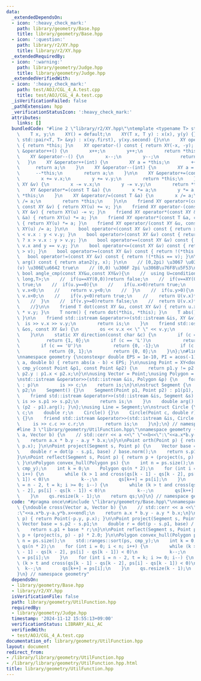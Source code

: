 ```yaml
---
data:
  _extendedDependsOn:
  - icon: ':heavy_check_mark:'
    path: library/geometry/Base.hpp
    title: library/geometry/Base.hpp
  - icon: ':question:'
    path: library/r2/XY.hpp
    title: library/r2/XY.hpp
  _extendedRequiredBy:
  - icon: ':warning:'
    path: library/geometry/Judge.hpp
    title: library/geometry/Judge.hpp
  _extendedVerifiedWith:
  - icon: ':heavy_check_mark:'
    path: test/AOJ/CGL_4_A.test.cpp
    title: test/AOJ/CGL_4_A.test.cpp
  _isVerificationFailed: false
  _pathExtension: hpp
  _verificationStatusIcon: ':heavy_check_mark:'
  attributes:
    links: []
  bundledCode: "#line 2 \"library/r2/XY.hpp\"\ntemplate <typename T> struct XY {\n\
    \    T x, y;\n    XY() = default;\n    XY(T x, T y) : x(x), y(y) {}\n    XY(const\
    \ std::pair<T, T> &xy) : x(xy.first), y(xy.second) {}\n\n    XY operator+() const\
    \ { return *this; }\n    XY operator-() const { return XY(-x, -y); }\n\n    XY\
    \ &operator++() {\n        x++;\n        y++;\n        return *this;\n    }\n\
    \    XY &operator--() {\n        x--;\n        y--;\n        return *this;\n \
    \   }\n    XY &operator++(int) {\n        XY a = *this;\n        ++*this;\n  \
    \      return a;\n    }\n    XY &operator--(int) {\n        XY a = *this;\n  \
    \      --*this;\n        return a;\n    }\n\n    XY &operator+=(const XY &v) {\n\
    \        x += v.x;\n        y += v.y;\n        return *this;\n    }\n    XY &operator-=(const\
    \ XY &v) {\n        x -= v.x;\n        y -= v.y;\n        return *this;\n    }\n\
    \    XY &operator*=(const T &a) {\n        x *= a;\n        y *= a;\n        return\
    \ *this;\n    }\n    XY &operator/=(const T &a) {\n        x /= a;\n        y\
    \ /= a;\n        return *this;\n    }\n\n    friend XY operator+(const XY &u,\
    \ const XY &v) { return XY(u) += v; }\n    friend XY operator-(const XY &u, const\
    \ XY &v) { return XY(u) -= v; }\n    friend XY operator*(const XY &u, const T\
    \ &a) { return XY(u) *= a; }\n    friend XY operator*(const T &a, const XY &u)\
    \ { return XY(u) *= a; }\n    friend XY operator/(const XY &u, const T &a) { return\
    \ XY(u) /= a; }\n\n    bool operator<(const XY &v) const { return x != v.x ? x\
    \ < v.x : y < v.y; }\n    bool operator>(const XY &v) const { return x != v.x\
    \ ? x > v.x : y > v.y; }\n    bool operator==(const XY &v) const { return x ==\
    \ v.x and y == v.y; }\n    bool operator<=(const XY &v) const { return !(*this\
    \ > v); }\n    bool operator>=(const XY &v) const { return !(*this < v); }\n \
    \   bool operator!=(const XY &v) const { return !(*this == v); }\n\n    double\
    \ arg() const { return atan2(y, x); }\n\n    // [0,2pi) \u3067 \u03B8(u)<\u03B8\
    (v) \u306E\u6642 true\n    // (0,0) \u306F 2pi \u306B\u76F8\u5F53\n    // static\
    \ bool angle_cmp(const XY&u,const XY&v){\n    //  using U=conditional_t< is_same_v<T,int>,long\
    \ long,T>;\n    //  if(u==XY(0,0))return false;\n    //  if(v==XY(0,0))return\
    \ true;\n    //  if(u.y==0){\n    //    if(u.x>0)return true;\n    //    if(v.y==0)return\
    \ v.x<0;\n    //    return v.y<0;\n    //  }\n    //  if(u.y>0){\n    //    if(v.y==0)return\
    \ v.x<0;\n    //    if(v.y<0)return true;\n    //    return U(v.x)*u.y <= U(u.x)*v.y;\n\
    \    //  }\n    //  if(v.y>=0)return false;\n    //  return U(v.x)*u.y <= U(u.x)*v.y;\n\
    \    //}\n\n    friend T dot(const XY &u, const XY &v) { return u.x * v.x + u.y\
    \ * v.y; }\n    T norm() { return dot(*this, *this); }\n    T abs() { return sqrt(norm());\
    \ }\n\n    friend std::istream &operator>>(std::istream &is, XY &v) {\n      \
    \  is >> v.x >> v.y;\n        return is;\n    }\n    friend std::ostream &operator<<(std::ostream\
    \ &os, const XY &v) {\n        os << v.x << \" \" << v.y;\n        return os;\n\
    \    }\n\n    static XY direction(const char &c) {\n        if (c == 'R')\n  \
    \          return {1, 0};\n        if (c == 'L')\n            return {-1, 0};\n\
    \        if (c == 'U')\n            return {0, -1};\n        if (c == 'D')\n \
    \           return {0, 1};\n        return {0, 0};\n    }\n};\n#line 3 \"library/geometry/Base.hpp\"\
    \nnamespace geometry {\nconstexpr double EPS = 1e-10, PI = acos(-1);\n\nbool is_equal(double\
    \ a, double b) { return abs(a - b) < EPS; }\n\nusing Point = XY<double>;\nbool\
    \ cmp_y(const Point &p1, const Point &p2) {\n    return p1.y != p2.y ? p1.y <\
    \ p2.y : p1.x < p2.x;\n}\n\nusing Vector = Point;\nusing Polygon = std::vector<Point>;\n\
    \nstd::istream &operator>>(std::istream &is, Polygon &p) {\n    for (Point &c\
    \ : p)\n        is >> c;\n    return is;\n}\n\nstruct Segment {\n    Point p1,\
    \ p2;\n    Segment() {}\n    Segment(Point p1, Point p2) : p1(p1), p2(p2) {}\n\
    \    friend std::istream &operator>>(std::istream &is, Segment &s) {\n       \
    \ is >> s.p1 >> s.p2;\n        return is;\n    }\n    double arg() const { return\
    \ (p2 - p1).arg(); }\n};\nusing Line = Segment;\n\nstruct Circle {\n    Point\
    \ c;\n    double r;\n    Circle() {}\n    Circle(Point c, double r) : c(c), r(r)\
    \ {}\n    friend std::istream &operator>>(std::istream &is, Circle &c) {\n   \
    \     is >> c.c >> c.r;\n        return is;\n    }\n};\n} // namespace geometry\n\
    #line 3 \"library/geometry/UtilFunction.hpp\"\nnamespace geometry {\ndouble cross(Vector\
    \ a, Vector b) {\n    // std::cerr << a <<\" \"<<b<<\":\"<<a.x*b.y-a.y*b.x<<endl;\n\
    \    return a.x * b.y - a.y * b.x;\n}\n\nPoint orth(Point p) { return Point(-p.y,\
    \ p.x); }\n\nPoint project(Segment s, Point p) {\n    Vector base = s.p2 - s.p1;\n\
    \    double r = dot(p - s.p1, base) / base.norm();\n    return s.p1 + base * r;\n\
    }\n\nPoint reflect(Segment s, Point p) { return p + (project(s, p) - p) * 2.0;\
    \ }\n\nPolygon convex_hull(Polygon ps) {\n    int n = ps.size();\n    std::ranges::sort(ps,\
    \ cmp_y);\n    int k = 0;\n    Polygon qs(n * 2);\n    for (int i = 0; i < n;\
    \ i++) {\n        while (k > 1 and cross(qs[k - 1] - qs[k - 2], ps[i] - qs[k -\
    \ 1]) < 0)\n            k--;\n        qs[k++] = ps[i];\n    }\n    for (int i\
    \ = n - 2, t = k; i >= 0; i--) {\n        while (k > t and cross(qs[k - 1] - qs[k\
    \ - 2], ps[i] - qs[k - 1]) < 0)\n            k--;\n        qs[k++] = ps[i];\n\
    \    }\n    qs.resize(k - 1);\n    return qs;\n}\n} // namespace geometry\n"
  code: "#pragma once\n#include \"library/geometry/Base.hpp\"\nnamespace geometry\
    \ {\ndouble cross(Vector a, Vector b) {\n    // std::cerr << a <<\" \"<<b<<\"\
    :\"<<a.x*b.y-a.y*b.x<<endl;\n    return a.x * b.y - a.y * b.x;\n}\n\nPoint orth(Point\
    \ p) { return Point(-p.y, p.x); }\n\nPoint project(Segment s, Point p) {\n   \
    \ Vector base = s.p2 - s.p1;\n    double r = dot(p - s.p1, base) / base.norm();\n\
    \    return s.p1 + base * r;\n}\n\nPoint reflect(Segment s, Point p) { return\
    \ p + (project(s, p) - p) * 2.0; }\n\nPolygon convex_hull(Polygon ps) {\n    int\
    \ n = ps.size();\n    std::ranges::sort(ps, cmp_y);\n    int k = 0;\n    Polygon\
    \ qs(n * 2);\n    for (int i = 0; i < n; i++) {\n        while (k > 1 and cross(qs[k\
    \ - 1] - qs[k - 2], ps[i] - qs[k - 1]) < 0)\n            k--;\n        qs[k++]\
    \ = ps[i];\n    }\n    for (int i = n - 2, t = k; i >= 0; i--) {\n        while\
    \ (k > t and cross(qs[k - 1] - qs[k - 2], ps[i] - qs[k - 1]) < 0)\n          \
    \  k--;\n        qs[k++] = ps[i];\n    }\n    qs.resize(k - 1);\n    return qs;\n\
    }\n} // namespace geometry"
  dependsOn:
  - library/geometry/Base.hpp
  - library/r2/XY.hpp
  isVerificationFile: false
  path: library/geometry/UtilFunction.hpp
  requiredBy:
  - library/geometry/Judge.hpp
  timestamp: '2024-11-12 15:55:13+09:00'
  verificationStatus: LIBRARY_ALL_AC
  verifiedWith:
  - test/AOJ/CGL_4_A.test.cpp
documentation_of: library/geometry/UtilFunction.hpp
layout: document
redirect_from:
- /library/library/geometry/UtilFunction.hpp
- /library/library/geometry/UtilFunction.hpp.html
title: library/geometry/UtilFunction.hpp
---
```

